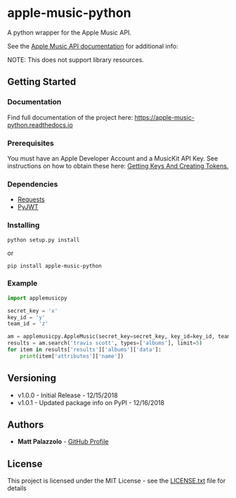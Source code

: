 # apple-music-python

A python wrapper for the Apple Music API. 

See the [Apple Music API documentation](https://developer.apple.com/documentation/applemusicapi/about_the_apple_music_api) for additional info:

NOTE: This does not support library resources.

## Getting Started

### Documentation
Find full documentation of the project here:
https://apple-music-python.readthedocs.io

### Prerequisites

You must have an Apple Developer Account and a MusicKit API Key. See instructions on how to obtain these here: [Getting Keys And Creating Tokens.](https://developer.apple.com/documentation/applemusicapi/getting_keys_and_creating_tokens)

### Dependencies

- [Requests](https://github.com/requests/requests) 
- [PyJWT](https://github.com/jpadilla/pyjwt)

### Installing

```
python setup.py install
```

or

```
pip install apple-music-python
```

### Example

```python
import applemusicpy

secret_key = 'x'
key_id = 'y'
team_id = 'z'

am = applemusicpy.AppleMusic(secret_key=secret_key, key_id=key_id, team_id=team_id)
results = am.search('travis scott', types=['albums'], limit=5)
for item in results['results']['albums']['data']:
    print(item['attributes']['name'])
```

## Versioning

- v1.0.0 - Initial Release - 12/15/2018
- v1.0.1 - Updated package info on PyPI - 12/16/2018

## Authors

* **Matt Palazzolo** - [GitHub Profile](https://github.com/mpalazzolo)

## License

This project is licensed under the MIT License - see the [LICENSE.txt](LICENSE.txt) file for details


